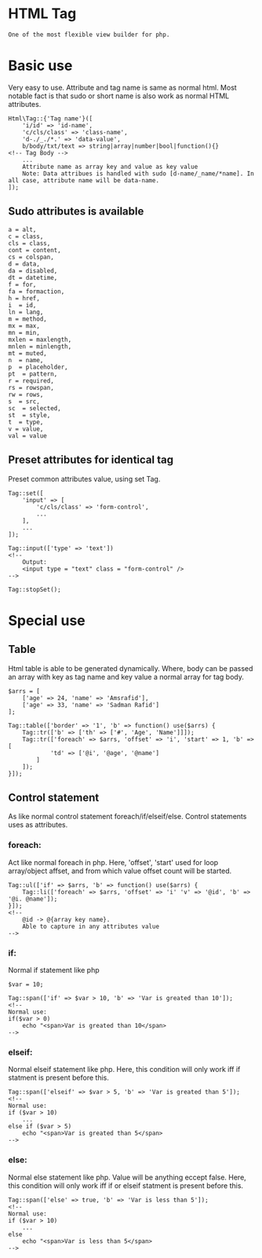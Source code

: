 # HTML Tag
	One of the most flexible view builder for php.

# Basic use
Very easy to use. Attribute and tag name is same as normal html.
Most notable fact is that sudo or short name is also work as normal HTML attributes.

~~~
Html\Tag::{'Tag name'}([
	'i/id' => 'id-name',
	'c/cls/class' => 'class-name',
	'd-./_./*.' => 'data-value',
	b/body/txt/text => string|array|number|bool|function(){}		<!-- Tag Body -->
	...
	Attribute name as array key and value as key value
	Note: Data attribues is handled with sudo [d-name/_name/*name]. In all case, attribute name will be data-name.
]);
~~~

## Sudo attributes is available

~~~
a = alt,
c = class,
cls = class,
cont = content,
cs = colspan,
d = data,
da = disabled,
dt = datetime,
f = for,
fa = formaction,
h = href,
i  = id,
ln = lang,
m = method,
mx = max,
mn = min,
mxlen = maxlength,
mnlen = minlength,
mt = muted,
n  = name,
p  = placeholder,
pt  = pattern,
r = required,
rs = rowspan,
rw = rows,
s  = src,
sc  = selected,
st  = style,
t  = type,
v = value,
val = value
~~~

## Preset attributes for identical tag
Preset common attributes value, using set Tag.

~~~
Tag::set([
	'input' => [
		'c/cls/class' => 'form-control',
		...
	],
	...
]);

Tag::input(['type' => 'text'])
<!--
	Output:
	<input type = "text" class = "form-control" />
-->

Tag::stopSet();
~~~

# Special use

## Table
Html table is able to be generated dynamically. Where, body can be passed an array with key as tag name and key value a normal array for tag body.

~~~
$arrs = [
	['age' => 24, 'name' => 'Amsrafid'],
	['age' => 33, 'name' => 'Sadman Rafid']
];
	
Tag::table(['border' => '1', 'b' => function() use($arrs) {
	Tag::tr(['b' => ['th' => ['#', 'Age', 'Name']]]);
	Tag::tr(['foreach' => $arrs, 'offset' => 'i', 'start' => 1, 'b' => [
			'td' => ['@i', '@age', '@name']
		]
	]);
}]);
~~~

## Control statement
As like normal control statement foreach/if/elseif/else. Control statements uses as attributes.

### foreach:
Act like normal foreach in php. Here, 'offset', 'start' used for loop array/object affset, and from which value offset count will be started.

~~~
Tag::ul(['if' => $arrs, 'b' => function() use($arrs) {
	Tag::li(['foreach' => $arrs, 'offset' => 'i' 'v' => '@id', 'b' => '@i. @name']);
}]);
<!--
	@id -> @{array key name}.
	Able to capture in any attributes value
-->
~~~

### if:
Normal if statement like php

~~~
$var = 10;

Tag::span(['if' => $var > 10, 'b' => 'Var is greated than 10']);
<!-- 
Normal use:
if($var > 0)
	echo "<span>Var is greated than 10</span>
-->
~~~

### elseif:
Normal elseif statement like php. Here, this condition will only work iff if statment is present before this.

~~~
Tag::span(['elseif' => $var > 5, 'b' => 'Var is greated than 5']);
<!-- 
Normal use:
if ($var > 10)
	...
else if ($var > 5)
	echo "<span>Var is greated than 5</span>
-->
~~~

### else:
Normal else statement like php. Value will be anything eccept false. Here, this condition will only work iff if or elseif statment is present before this.

~~~
Tag::span(['else' => true, 'b' => 'Var is less than 5']);
<!-- 
Normal use:	
if ($var > 10)
	...
else
	echo "<span>Var is less than 5</span>
-->
~~~
